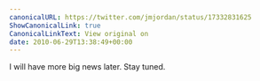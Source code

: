 ```yaml
---
canonicalURL: https://twitter.com/jmjordan/status/17332831625
ShowCanonicalLink: true
CanonicalLinkText: View original on
date: 2010-06-29T13:38:49+00:00
---
```

I will have more big news later. Stay tuned.